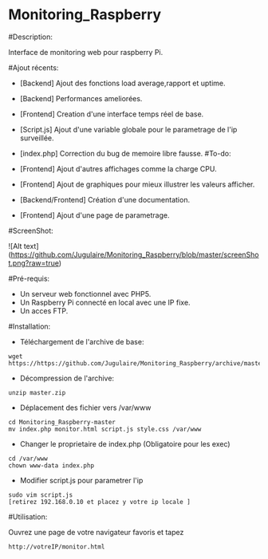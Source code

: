 # Monitoring_Raspberry

#Description: 

Interface de monitoring web pour raspberry Pi.

#Ajout récents:

* [Backend] Ajout des fonctions load average,rapport et uptime.
* [Backend] Performances ameliorées.
* [Frontend] Creation d'une interface temps réel de base.
* [Script.js] Ajout d'une variable globale pour le parametrage de l'ip surveillée.  
* [index.php] Correction du bug de memoire libre fausse. 
#To-do: 
 
* [Frontend] Ajout d'autres affichages comme la charge CPU.
* [Frontend] Ajout de graphiques pour mieux illustrer les valeurs afficher. 
* [Backend/Frontend] Création d'une documentation.
* [Frontend] Ajout d'une page de parametrage.

#ScreenShot: 

![Alt text] (https://github.com/Jugulaire/Monitoring_Raspberry/blob/master/screenShot.png?raw=true)

#Pré-requis: 

* Un serveur web fonctionnel avec PHP5.
* Un Raspberry Pi connecté en local avec une IP fixe.
* Un acces FTP. 

#Installation: 

*  Téléchargement de l'archive de base:   
```
wget https://https://github.com/Jugulaire/Monitoring_Raspberry/archive/master.zip
```
*  Décompression de l'archive:
```
unzip master.zip
```
*  Déplacement des fichier vers /var/www
```
cd Monitoring_Raspberry-master
mv index.php monitor.html script.js style.css /var/www
```
*  Changer le proprietaire de index.php (Obligatoire pour les exec)
```
cd /var/www
chown www-data index.php
```
*  Modifier script.js pour parametrer l'ip
```
sudo vim script.js
[retirez 192.168.0.10 et placez y votre ip locale ] 
```

#Utilisation: 

Ouvrez une page de votre navigateur favoris et tapez 
```
http://votreIP/monitor.html 

```

